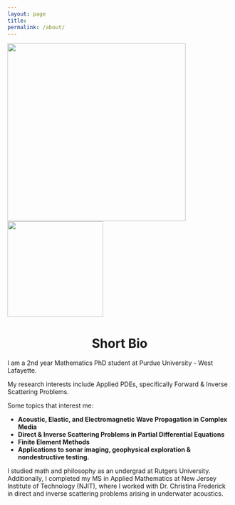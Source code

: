 ```yaml
---
layout: page
title: 
permalink: /about/
---
```

<img src="img/mypicbirs.jpg" alt=""  width="400"
    height="400">
 <a href="./"><img src="./Files/mypicbirs.jpg" alt="" height="215px" /></a>&nbsp;</td>              
 
# <center>Short Bio</center>

I am a 2nd year Mathematics PhD student at Purdue University - West Lafayette.

My research interests include Applied PDEs, specifically Forward & Inverse Scattering Problems.

Some topics that interest me:

- **Acoustic, Elastic, and Electromagnetic Wave Propagation in Complex Media**
- **Direct & Inverse Scattering Problems in Partial Differential Equations**
- **Finite Element Methods**
- **Applications to sonar imaging, geophysical exploration & nondestructive testing.**

I studied math and philosophy as an undergrad at Rutgers University. Additionally, I completed my MS in Applied Mathematics at New Jersey Institute of Technology (NJIT), where I worked with Dr. Christina Frederick in direct and inverse scattering problems arising in underwater acoustics.
